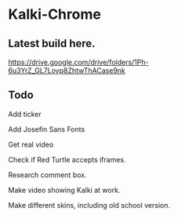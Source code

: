 # Kalki-Chrome

## Latest build here. 

https://drive.google.com/drive/folders/1Ph-6u3YrZ_GL7Loyp8ZhtwThACase9nk

## Todo

Add ticker

Add Josefin Sans Fonts

Get real video

Check if Red Turtle accepts iframes.

Research comment box. 

Make video showing Kalki at work. 

Make different skins, including old school version.

